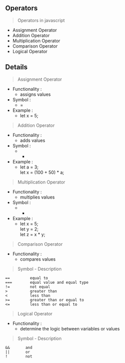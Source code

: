 ## Operators

> Operators in javascript

- Assignment Operator
- Addition Operator
- Multiplication Operator
- Comparison Operator
- Logical Operator

## Details

> Assignment Operator
- Functionality :
    - assigns values
- Symbol :
    - =
- Example :
    - let x = 5;

> Addition Operator
- Functionality :
    - adds values
- Symbol :
    - +
- Example :
    - let a = 3;<br>
      let x = (100 + 50) * a; 

> Multiplication Operator
- Functionality :
    - multiplies values
- Symbol :
    - *
- Example :
    - let x = 5;<br>
      let y = 2;<br>
      let z = x * y;<br>

> Comparison Operator
- Functionality :
    - compares values

> Symbol   - Description

    ==	       equal to
    ===	       equal value and equal type
    !=	       not equal
    >	       greater than
    <	       less than
    >=	       greater than or equal to
    <=	       less than or equal to


    
> Logical Operator
- Functionality :
    - determine the logic between       variables or values

> Symbol   - Description

    &&	     and
    ||       or
    !	     not